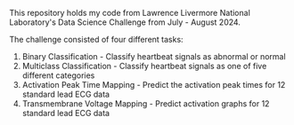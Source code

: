 This repository holds my code from Lawrence Livermore National Laboratory's Data Science Challenge from July - August 2024. 

The challenge consisted of four different tasks: 
1. Binary Classification - Classify heartbeat signals as abnormal or normal
2. Multiclass Classification - Classify heartbeat signals as one of five different categories
3. Activation Peak Time Mapping - Predict the activation peak times for 12 standard lead ECG data
4. Transmembrane Voltage Mapping - Predict activation graphs for 12 standard lead ECG data
